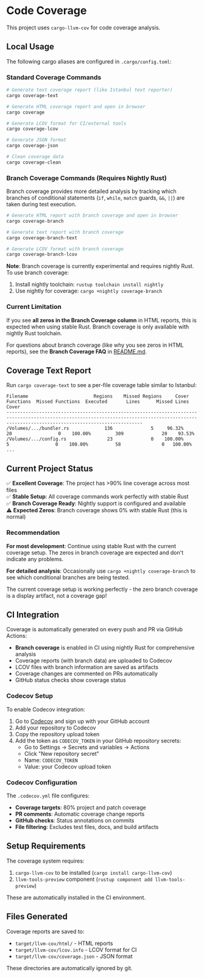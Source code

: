 # Code Coverage

This project uses `cargo-llvm-cov` for code coverage analysis.

## Local Usage

The following cargo aliases are configured in `.cargo/config.toml`:

### Standard Coverage Commands

```bash
# Generate text coverage report (like Istanbul text reporter)
cargo coverage-text

# Generate HTML coverage report and open in browser
cargo coverage

# Generate LCOV format for CI/external tools
cargo coverage-lcov

# Generate JSON format
cargo coverage-json

# Clean coverage data
cargo coverage-clean
```

### Branch Coverage Commands (Requires Nightly Rust)

Branch coverage provides more detailed analysis by tracking which branches of conditional statements (`if`, `while`, `match` guards, `&&`, `||`) are taken during test execution.

```bash
# Generate HTML report with branch coverage and open in browser
cargo coverage-branch

# Generate text report with branch coverage
cargo coverage-branch-text

# Generate LCOV format with branch coverage
cargo coverage-branch-lcov
```

**Note**: Branch coverage is currently experimental and requires nightly Rust. To use branch coverage:

1. Install nightly toolchain: `rustup toolchain install nightly`
2. Use nightly for coverage: `cargo +nightly coverage-branch`

### Current Limitation

If you see **all zeros in the Branch Coverage column** in HTML reports, this is expected when using stable Rust. Branch coverage is only available with nightly Rust toolchain.

For questions about branch coverage (like why you see zeros in HTML reports), see the **Branch Coverage FAQ** in [README.md](../README.md#code-coverage).

## Coverage Text Report

Run `cargo coverage-text` to see a per-file coverage table similar to Istanbul:

```
Filename                        Regions    Missed Regions     Cover   Functions  Missed Functions  Executed       Lines      Missed Lines     Cover
----------------------------------------------------------------------------------------------------------------------------------------------------------------------------------------------
/Volumes/.../bundler.rs             136              5     96.32%          20                 0    100.00%         309              20    93.53%
/Volumes/.../config.rs               23              0    100.00%           5                 0    100.00%          58               0   100.00%
...
```

## Current Project Status

✅ **Excellent Coverage**: The project has >90% line coverage across most files\
✅ **Stable Setup**: All coverage commands work perfectly with stable Rust\
✅ **Branch Coverage Ready**: Nightly support is configured and available\
⚠️ **Expected Zeros**: Branch coverage shows 0% with stable Rust (this is normal)

### Recommendation

**For most development**: Continue using stable Rust with the current coverage setup. The zeros in branch coverage are expected and don't indicate any problems.

**For detailed analysis**: Occasionally use `cargo +nightly coverage-branch` to see which conditional branches are being tested.

The current coverage setup is working perfectly - the zero branch coverage is a display artifact, not a coverage gap!

## CI Integration

Coverage is automatically generated on every push and PR via GitHub Actions:

- **Branch coverage** is enabled in CI using nightly Rust for comprehensive analysis
- Coverage reports (with branch data) are uploaded to Codecov
- LCOV files with branch information are saved as artifacts
- Coverage changes are commented on PRs automatically
- GitHub status checks show coverage status

### Codecov Setup

To enable Codecov integration:

1. Go to [Codecov](https://codecov.io) and sign up with your GitHub account
2. Add your repository to Codecov
3. Copy the repository upload token
4. Add the token as `CODECOV_TOKEN` in your GitHub repository secrets:
   - Go to Settings → Secrets and variables → Actions
   - Click "New repository secret"
   - Name: `CODECOV_TOKEN`
   - Value: your Codecov upload token

### Codecov Configuration

The `.codecov.yml` file configures:

- **Coverage targets**: 80% project and patch coverage
- **PR comments**: Automatic coverage change reports
- **GitHub checks**: Status annotations on commits
- **File filtering**: Excludes test files, docs, and build artifacts

## Setup Requirements

The coverage system requires:

1. `cargo-llvm-cov` to be installed (`cargo install cargo-llvm-cov`)
2. `llvm-tools-preview` component (`rustup component add llvm-tools-preview`)

These are automatically installed in the CI environment.

## Files Generated

Coverage reports are saved to:

- `target/llvm-cov/html/` - HTML reports
- `target/llvm-cov/lcov.info` - LCOV format for CI
- `target/llvm-cov/coverage.json` - JSON format

These directories are automatically ignored by git.
